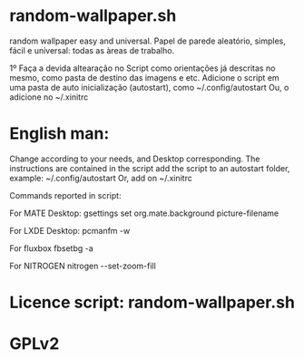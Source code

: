 # random-wallpaper.sh
random wallpaper easy and universal. Papel de parede aleatório, simples, fácil e universal: todas as àreas de trabalho.

1º Faça a devida altearação no Script como orientações já descritas no mesmo, como pasta de destino das imagens e etc.
Adicione o script em uma pasta de auto inicialização (autostart), como ~/.config/autostart
Ou, o adicione no ~/.xinitrc


# English man:
Change according to your needs, and Desktop corresponding.
The instructions are contained in the script
add the script to an autostart folder, example: ~/.config/autostart 
Or, add on ~/.xinitrc

Commands reported in script:

For MATE Desktop:
gsettings set org.mate.background picture-filename

For LXDE Desktop:
pcmanfm -w

For fluxbox
fbsetbg -a

For NITROGEN
nitrogen --set-zoom-fill

# Licence script: random-wallpaper.sh
# GPLv2
